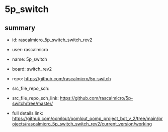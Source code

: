 # 5p_switch
 
## summary 
* id: rascalmicro_5p_switch_switch_rev2
* user: rascalmicro
* name: 5p_switch
* board: switch_rev2
* repo: https://github.com/rascalmicro/5p-switch



* src_file_repo_sch: 
* src_file_repo_sch_link: https://github.com/rascalmicro/5p-switch/tree/master/
* full details link: https://github.com/oomlout/oomlout_oomp_project_bot_v_2/tree/main/projects/rascalmicro_5p_switch_switch_rev2/current_version/working  







